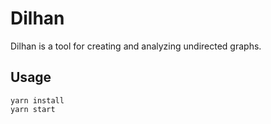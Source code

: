 # Dilhan

Dilhan is a tool for creating and analyzing undirected graphs.

## Usage
    yarn install
    yarn start